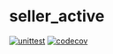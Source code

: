 # seller_active
[![unittest](https://github.com/yberezkin/seller_active/actions/workflows/unittest.yml/badge.svg)](https://github.com/yberezkin/seller_active/actions/workflows/unittest.yml)
[![codecov](https://codecov.io/gh/yberezkin/seller_active/branch/staging/graph/badge.svg?token=6NA7OZGVYX)](https://codecov.io/gh/yberezkin/seller_active)
